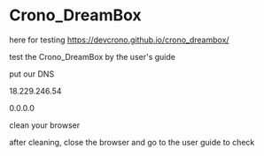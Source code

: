 # Crono_DreamBox


here for testing
https://devcrono.github.io/crono_dreambox/

test the Crono_DreamBox by the user's guide

put our DNS

18.229.246.54

0.0.0.0

clean your browser

after cleaning, close the browser and go to the user guide to check


